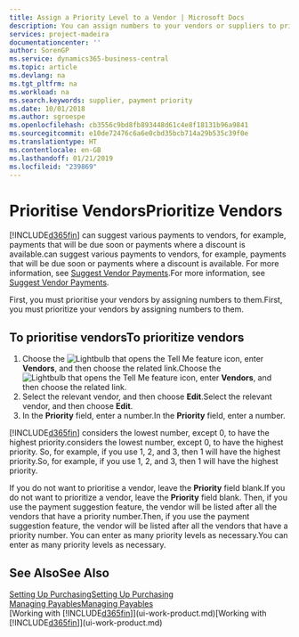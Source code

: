```yaml
---
title: Assign a Priority Level to a Vendor | Microsoft Docs
description: You can assign numbers to your vendors or suppliers to prioritise them and facilitate payment suggestions in Business Central.
services: project-madeira
documentationcenter: ''
author: SorenGP
ms.service: dynamics365-business-central
ms.topic: article
ms.devlang: na
ms.tgt_pltfrm: na
ms.workload: na
ms.search.keywords: supplier, payment priority
ms.date: 10/01/2018
ms.author: sgroespe
ms.openlocfilehash: cb3556c9bd8fb893448d61c4e8f18131b96a9841
ms.sourcegitcommit: e10de72476c6a6e0cbd35bcb714a29b535c39f0e
ms.translationtype: HT
ms.contentlocale: en-GB
ms.lasthandoff: 01/21/2019
ms.locfileid: "239869"
---
```

# <a name="prioritize-vendors"></a><span data-ttu-id="526c5-103">Prioritise Vendors</span><span class="sxs-lookup"><span data-stu-id="526c5-103">Prioritize Vendors</span></span>
[!INCLUDE[d365fin](includes/d365fin_md.md)] <span data-ttu-id="526c5-104">can suggest various payments to vendors, for example, payments that will be due soon or payments where a discount is available.</span><span class="sxs-lookup"><span data-stu-id="526c5-104">can suggest various payments to vendors, for example, payments that will be due soon or payments where a discount is available.</span></span> <span data-ttu-id="526c5-105">For more information, see [Suggest Vendor Payments](payables-how-suggest-vendor-payments.md).</span><span class="sxs-lookup"><span data-stu-id="526c5-105">For more information, see [Suggest Vendor Payments](payables-how-suggest-vendor-payments.md).</span></span>

<span data-ttu-id="526c5-106">First, you must prioritise your vendors by assigning numbers to them.</span><span class="sxs-lookup"><span data-stu-id="526c5-106">First, you must prioritize your vendors by assigning numbers to them.</span></span>

## <a name="to-prioritize-vendors"></a><span data-ttu-id="526c5-107">To prioritise vendors</span><span class="sxs-lookup"><span data-stu-id="526c5-107">To prioritize vendors</span></span>
1. <span data-ttu-id="526c5-108">Choose the ![Lightbulb that opens the Tell Me feature](media/ui-search/search_small.png "Tell me what you want to do") icon, enter **Vendors**, and then choose the related link.</span><span class="sxs-lookup"><span data-stu-id="526c5-108">Choose the ![Lightbulb that opens the Tell Me feature](media/ui-search/search_small.png "Tell me what you want to do") icon, enter **Vendors**, and then choose the related link.</span></span>
2. <span data-ttu-id="526c5-109">Select the relevant vendor, and then choose **Edit**.</span><span class="sxs-lookup"><span data-stu-id="526c5-109">Select the relevant vendor, and then choose **Edit**.</span></span>
3. <span data-ttu-id="526c5-110">In the **Priority** field, enter a number.</span><span class="sxs-lookup"><span data-stu-id="526c5-110">In the **Priority** field, enter a number.</span></span>

[!INCLUDE[d365fin](includes/d365fin_md.md)] <span data-ttu-id="526c5-111">considers the lowest number, except 0, to have the highest priority.</span><span class="sxs-lookup"><span data-stu-id="526c5-111">considers the lowest number, except 0, to have the highest priority.</span></span> <span data-ttu-id="526c5-112">So, for example, if you use 1, 2, and 3, then 1 will have the highest priority.</span><span class="sxs-lookup"><span data-stu-id="526c5-112">So, for example, if you use 1, 2, and 3, then 1 will have the highest priority.</span></span>

<span data-ttu-id="526c5-113">If you do not want to prioritise a vendor, leave the **Priority** field blank.</span><span class="sxs-lookup"><span data-stu-id="526c5-113">If you do not want to prioritize a vendor, leave the **Priority** field blank.</span></span> <span data-ttu-id="526c5-114">Then, if you use the payment suggestion feature, the vendor will be listed after all the vendors that have a priority number.</span><span class="sxs-lookup"><span data-stu-id="526c5-114">Then, if you use the payment suggestion feature, the vendor will be listed after all the vendors that have a priority number.</span></span> <span data-ttu-id="526c5-115">You can enter as many priority levels as necessary.</span><span class="sxs-lookup"><span data-stu-id="526c5-115">You can enter as many priority levels as necessary.</span></span>

## <a name="see-also"></a><span data-ttu-id="526c5-116">See Also</span><span class="sxs-lookup"><span data-stu-id="526c5-116">See Also</span></span>
[<span data-ttu-id="526c5-117">Setting Up Purchasing</span><span class="sxs-lookup"><span data-stu-id="526c5-117">Setting Up Purchasing</span></span>](purchasing-setup-purchasing.md)  
[<span data-ttu-id="526c5-118">Managing Payables</span><span class="sxs-lookup"><span data-stu-id="526c5-118">Managing Payables</span></span>](payables-manage-payables.md)  
<span data-ttu-id="526c5-119">[Working with [!INCLUDE[d365fin](includes/d365fin_md.md)]](ui-work-product.md)</span><span class="sxs-lookup"><span data-stu-id="526c5-119">[Working with [!INCLUDE[d365fin](includes/d365fin_md.md)]](ui-work-product.md)</span></span>
